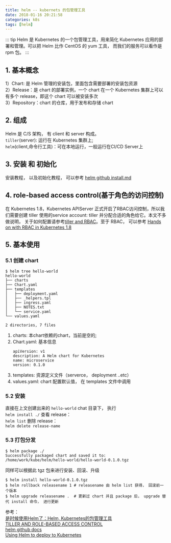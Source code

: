 ```yaml
---
title: helm -- kubernets 的包管理工具
date: 2018-01-16 20:21:58
categories: k8s
tags: [helm]
---
```

::: tip
Helm 是 Kubernetes 的一个包管理工具，用来简化 Kubernetes 应用的部署和管理。可以把 Helm 比作 CentOS 的 yum 工具， 而我们的服务可以看作是 rpm 包。
:::

<!-- more -->

## 1. 基本概念
1）Chart: 是 Helm 管理的安装包，里面包含需要部署的安装包资源<br>
2）Release：是 chart 的部署实例，一个 chart 在一个 Kubernetes 集群上可以有多个 release，即这个 chart 可以被安装多次<br>
3）Repository：chart 的仓库，用于发布和存储 chart<br>

## 2. 组成
Helm 是 C/S 架构， 有 client 和 server 构成。<br>
`tiller`(server): 运行在 Kubernetes 集群上;<br>
`helm`(client,命令行工具)：可在本地运行，一般运行在CI/CD Server上

## 3. 安装 和 初始化
安装教程， 以及初始化教程， 可以参考 [helm github install.md](https://github.com/kubernetes/helm/blob/master/docs/install.md)

## 4. role-based access control(基于角色的访问控制)
在 Kubernetes 1.8，Kubernetes APIServer 正式开启了RBAC访问控制，所以我们需要创建 tiller 使用的service account: tiller 并分配合适的角色给它。本文不多做说明， 关于如何配置请参考[tiller and RBAC](https://docs.helm.sh/using_helm/#role-based-access-control)。至于 RBAC， 可以参考 [Hands on with RBAC in Kubernetes 1.8](https://coreos.com/blog/hands-on-with-rbac-in-kubernetes-1.8)

## 5. 基本使用
### 5.1 创建 chart
```
$ helm tree hello-world 
hello-world
├── charts
├── Chart.yaml
├── templates
│   ├── deployment.yaml
│   ├── _helpers.tpl
│   ├── ingress.yaml
│   ├── NOTES.txt
│   └── service.yaml
└── values.yaml

2 directories, 7 files
```
<ol>
<li>charts: 本chart依赖的chart，当前是空的;</li>
<li>Chart.yaml: 基本信息


```
apiVersion: v1
description: A Helm chart for Kubernetes
name: microservice
version: 0.1.0
```

</li>
<li>templates: 资源定义文件（serverce， deployment ..etc）</li>
<li>values.yaml: chart 配置默认值， 在 templates 文件中调用</li>
</ol>

### 5.2 安装
直接在上文创建出来的 `hello-world` chat 目录下， 执行<br>
`helm install ./`
查看 release：<br>
`helm list`
删除 release： <br>
`helm delete release-name`
### 5.3 打包分发
```
$ helm package ./
Successfully packaged chart and saved it to: /home/work/kube/helm/hello-world/hello-world-0.1.0.tgz
```
同样可以根据此 tgz 包来进行安装、回滚、升级
```
$ helm install hello-world-0.1.0.tgz
$ helm rollback releasename 1 # releasename 由 helm list 获得， 回滚前一个版本
$ helm upgrade releasename .  # 更新过 chart 并且 package 后， upgrade 替代 install 命令， 进行更新 
```

参考：<br>
[是时候使用Helm了：Helm, Kubernetes的包管理工具](https://www.kubernetes.org.cn/3435.html)<br>
[TILLER AND ROLE-BASED ACCESS CONTROL](https://docs.helm.sh/using_helm/#role-based-access-control)<br>
[helm github docs](https://github.com/kubernetes/helm/tree/master/docs)<br>
[Using Helm to deploy to Kubernetes](https://daemonza.github.io/2017/02/20/using-helm-to-deploy-to-kubernetes/)<br>
